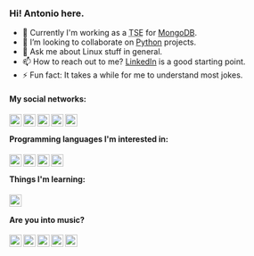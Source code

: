 ### Hi! Antonio here.

- 🔭 Currently I'm working as a <abbr title="Technical Services Engineer">TSE</abbr> for [MongoDB][mo].
- 👯 I’m looking to collaborate on [Python][py] projects.
- 💬 Ask me about Linux stuff in general.
- 📫 How to reach out to me? [LinkedIn][in] is a good starting point.
- ⚡ Fun fact: It takes a while for me to understand most jokes.

#### My social networks:

[<img align="left" alt="accdias | LinkedIn"       width="22px" src="https://cdn.jsdelivr.net/npm/simple-icons@latest/icons/linkedin.svg" />][in]
[<img align="left" alt="@accdias | GitHub"        width="22px" src="https://cdn.jsdelivr.net/npm/simple-icons@latest/icons/github.svg" />][gh]
[<img align="left" alt="@accdias | GitLab"        width="22px" src="https://cdn.jsdelivr.net/npm/simple-icons@latest/icons/gitlab.svg" />][gl]
[<img align="left" alt="@accdias | StackOverflow" width="22px" src="https://cdn.jsdelivr.net/npm/simple-icons@latest/icons/stackoverflow.svg" />][so]
[<img align="left" alt="u/accdias | Reddit"       width="22px" src="https://cdn.jsdelivr.net/npm/simple-icons@latest/icons/reddit.svg" />][re]

<br />

#### Programming languages I'm interested in:

[<img align="left" alt="Python"     width="22px" src="https://cdn.jsdelivr.net/npm/simple-icons@latest/icons/python.svg" />][py]
[<img align="left" alt="Go"         width="22px" src="https://cdn.jsdelivr.net/npm/simple-icons@latest/icons/go.svg" />][go]
[<img align="left" alt="Rust"       width="22px" src="https://cdn.jsdelivr.net/npm/simple-icons@latest/icons/rust.svg" />][ru]
[<img align="left" alt="Javascript" width="22px" src="https://cdn.jsdelivr.net/npm/simple-icons@latest/icons/javascript.svg" />][js]

<br />

#### Things I'm learning:

[<img align="left" alt="MongoDB" width="22px" src="https://cdn.jsdelivr.net/npm/simple-icons@latest/icons/mongodb.svg" />][mo]

<br />

#### Are you into music?

[<img align="left" alt="YT Music"   width="22px" src="https://cdn.jsdelivr.net/npm/simple-icons@latest/icons/youtubemusic.svg" />][ym]
[<img align="left" alt="Deezer"     width="22px" src="https://cdn.jsdelivr.net/npm/simple-icons@latest/icons/deezer.svg" />][de]
[<img align="left" alt="Spotify"    width="22px" src="https://cdn.jsdelivr.net/npm/simple-icons@latest/icons/spotify.svg" />][sf]
[<img align="left" alt="Last.FM"    width="22px" src="https://cdn.jsdelivr.net/npm/simple-icons@latest/icons/lastfm.svg" />][lf]
[<img align="left" alt="Soundcloud" width="22px" src="https://cdn.jsdelivr.net/npm/simple-icons@latest/icons/soundcloud.svg" />][sc]

<br />

<!-- Programming languages -->
[py]: https://python.org
[go]: https://golang.org
[ru]: https://rust-lang.org
[js]: https://javascript.com

<!-- Databases -->
[mo]: https://mongodb.com

<!-- Profiles -->
[in]: https://linkedin.com/in/accdias
[so]: https://stackoverflow.com/users/6789321/accdias
[gh]: https://github.com/accdias
[gl]: https://gitlab.com/accdias
[ad]: https://advocato.org/accdias
[tw]: https://twitter.com/diasacc
[ig]: https://instagram.com/theaccdias
[re]: https://reddit.com/user/accdias

<!-- Music -->
[de]: https://deezer.com/us/profile/823291707
[sf]: https://open.spotify.com/user/accdias
[ym]: https://music.youtube.com/channel/UCBdFZi12iXCpaTymUw6NeNw
[sc]: https://soundcloud.com/accdias
[lf]: https://last.fm/diasacc
